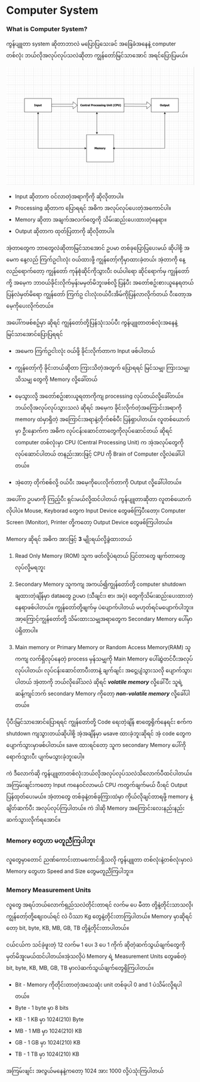 # Computer System

### What is Computer System?

ကွန်ပျူတာ system ဆိုတာဘာလဲ မပြောပြသေးခင် အခြေခံအနေနဲ့ computer တစ်လုံး ဘယ်လိုအလုပ်လုပ်သလဲဆိုတာ ကျွန်တော်မြင်သာအောင် အရင်ပြောပြမယ်။

![How does a computer work](https://github.com/aungsannphyo/Data-Structure-And-Algorithms/blob/main/image/how-computer-work.png?raw=true)


- Input ဆိုတာက ၀င်လာတဲ့အရာကိုကို ဆိုလိုတာပါ။
- Processing ဆိုတာက ပြောရရင် အဓိက အလုပ်လုပ်ပေးတဲ့အကောင်ပါ။
- Memory ဆိုတာ အချက်အလက်တွေကို သိမ်းဆည်းပေးထားတဲ့နေရာ။
- Output ဆိုတာက ထုတ်ပြတာကို ဆိုလိုတာပါ။

အဲ့တာတွေက ဘာတွေလဲဆိုတာမြင်သာအောင် ဥပမာ တစ်ခုပြောပြပေးမယ် ဆိုပါစို့ အမေက နေ့လည် ကြက်ဥငါးလုံး ၀ယ်ထားဖို့ ကျွန်တော့်ကိုမှာထားခဲ့တယ်၊ အဲ့တာကို နေ့လည်ရောက်တော့ ကျွန်တော် ကုန်စုံဆိုင်ကိုသွားပီး ၀ယ်ပါရော ဆိုင်ရောက်မှ ကျွန်တော်ကို့ အမေ့က ဘာ၀ယ်ခိုင်းလိုက်မှန်းမမှတ်မိဘူးဖစ်လို့ ပြန်ပီး အတော်စဥ်းစားယူနေရတယ် ပြန်လဲမှတ်မိရော ကျွန်တော် ကြက်ဥ ငါးလုံး၀ယ်ပီးအိမ်ကိုပြန်လာလိုက်တယ် ပီးတော့အမေ့ကိုပေးလိုက်တယ်။

အပေါ်ကဖစ်စဥ်မှာ ဆိုရင် ကျွန်တော်တို့ပြန်သုံးသပ်ပီး ကွန်ပျူတာတစ်လုံးအနေနဲ့ မြင်သာအောင်ပြောပြရရင်

- အမေက ကြက်ဥငါးလုံး ၀ယ်ဖို့ ခိုင်းလိုက်တာက Input ဖစ်ပါတယ်
    
- ကျွန်တော့်ကို ခိုင်းတယ်ဆိုတာ ကြားသိတဲ့အတွက် ပြောရရင် မြင်သမျှ၊ ကြားသမျှ၊ သိသမျှ တွေကို Memory လို့ခေါ်တယ်

- မေ့သွားလို့ အတော်စဥ်းစားယူရတာကိုကျ processing လုပ်တယ်လို့ခေါ်တယ်။ ဘယ်လိုအလုပ်လုပ်သွားသလဲ ဆိုရင် အမေ့က ခိုင်းလိုက်တဲ့အကြောင်းအရာကို memory ထဲမှာရှိတဲ့ အကြောင်းအရာနဲ့တိုက်စစ်ပီး ပြန်ရှာပါတယ်။ လူတစ်ယောက်မှာ ဦးနှောက်က အဓိက လုပ်ငန်းဆောင်တာတွေကိုလုပ်ဆောင်တယ် ဆိုရင် computer တစ်လုံးမှာ CPU (Central Processing Unit) က အဲ့အလုပ်တွေကိုလုပ်ဆောင်ပါတယ် တနည်းအားဖြင့် CPU ကို Brain of Computer လို့လဲခေါ်ပါတယ်။
 
- အဲ့တော့ တိုက်စစ်လို့ ၀ယ်ပီး အမေ့ကိုပေးလိုက်တာကို Output လို့ခေါ်ပါတယ်။

အပေါ်က ဥပမာကို ကြည့်ပီး ရှင်းမယ်လို့ထင်ပါတယ် ကွန်ပျူတာဆိုတာ လူတစ်ယောက်လိုပါပဲ။ Mouse, Keyborad တွေက Input Device တွေဖစ်ကြပီးတော့၊ Computer Screen (Monitor), Printer တို့ကတော့ Output Device တွေဖစ်ကြပါတယ်။

Memory ဆိုရင် အဓိက အားဖြင့် **3** မျိုးရယ်လို့ခွဲထားတယ်

1. Read Only Memory (ROM)
   သူက ဖတ်လို့ပဲရတယ် ပြင်တာတွေ ဖျက်တာတွေလုပ်လို့မရဘူး 

2. Secondary Memory
    သူကကျ အကယ်၍ကျွန်တော်တို့ computer shutdown ချထားတဲ့ချိန်မှာ dataတွေ ဥပမာ (သီချင်း၊ စာ၊ အပုံ) တွေကိုသိမ်းဆည်းပေးထားတဲ့နေရာဖစ်ပါတယ်။ ကျွန်တော်တို့ဖျက်မှ ပဲပျောက်ပါတယ် မဟုတ်ရင်မပျောက်ပါဘူး။ အာ့ကြောင့်ကျွန်တော်တို့ သိမ်းထားသမျှအရာတွေက Secondary Memory ပေါ်မှာပဲရှိတာပါ။

3. Main memory or Primary Memory or Random Access Memory(RAM)
   သူကကျ လက်ရှိလုပ်နေတဲ့ process မှန်သမျှကို Main Memory ပေါ်ဆွဲတင်ပီးအလုပ်လုပ်ပါတယ်၊ လုပ်ငန်းဆောင်တာပီးတာနဲ့ ချက်ချင်း အငွေ့ပျံသွားသလို ပျောက်သွားပါတယ် အဲ့တာကို ဘယ်လိုခေါ်သလဲ ဆိုရင် ***volatile memory*** လို့ခေါ်ပီး
   သူရဲ့ဆန့်ကျင်ဘက် secondary Memory ကိုတော့ ***non-volatile memory*** လို့ခေါ်ပါတယ်။

ပိုပီးမြင်သာအောင်ပြောရရင် ကျွန်တော်တို့ Code ရေးတဲ့ချိန် စာတွေရိုက်နေရင်း စက်က shutdown ကျသွားတယ်ဆိုပါစို့ အဲ့အချိန်မှာ မsave ထားခဲ့ဘူးဆိုရင် အဲ့ code တွေကပျောက်သွားမှာဖစ်ပါတယ်။ save ထားရင်တော့ သူက secondary Memory ပေါ်ကိုရောက်သွားပီး ပျက်မသွားခဲ့ဘူးပေါ့။

ကဲ ဒီလောက်ဆို ကွန်ပျူတာတစ်လုံးဘယ်လိုအလုပ်လုပ်သလဲသိလောက်ပီထင်ပါတယ်။ အကြမ်းဖျင်းကတော့ Input ကနေ၀င်လာမယ် CPU ကတွက်ချက်မယ် ပီးရင် Output ပြန်ထုတ်ပေးမယ်။ အဲ့တာတွေ တစ်ခုနဲ့တစ်ခုကြားထဲမှာ ကိုယ်လိုချင်တာရဖို့ memory နဲ့ချိတ်ဆက်ပီး အလုပ်လုပ်ကြပါတယ်။ ကဲ ဒါဆို Memory အကြောင်းလေးနည်းနည်းဆက်သွားလိုက်ရအောင်။

### Memory တွေဟာ မတူညီကြပါဘူး

လူတွေမှာတောင် ညဏ်ကောင်းတာမကောင်းရှိသလို ကွန်ပျူတာ တစ်လုံးနဲ့တစ်လုံးမှာလဲ Memory တွေဟာ Speed and Size တွေမတူညီကြပါဘူး။

### Memory Measurement Units

လူတွေ အရပ်ဘယ်လောက်ရှည်သလဲတိုင်းတာရင် လက်မ ပေ မီတာ တို့နဲ့တိုင်းသာသလို၊ ကျွန်တော့်တို့စျေး၀ယ်ရင် လဲ ပိဿာ Kg တွေနဲ့တိုင်းတာကြပါတယ်။ Memory မှာဆိုရင်တော့ bit, byte, KB, MB, GB, TB တို့နဲ့တိုင်းတာပါတယ်။

ငယ်ငယ်က သင်ခဲ့ဖူးတဲ့ 12 လက်မ 1 ပေ၊ 3 ပေ 1 ကိုက် ဆိုတဲ့ဆက်သွယ်ချက်တွေကိုမှတ်မိအူးမယ်ထင်ပါတယ်။အဲ့သလိုပဲ Memory ရဲ့ Measurement Units တွေဖစ်တဲ့ bit, byte, KB, MB, GB, TB မှာလဲဆက်သွယ်ချက်တွေရှိကြပါတယ်။

- Bit - Memory ကိုတိုင်းတာတဲ့အသေဆုံး unit တစ်ခုပါ 0 and 1 ပဲသိမ်းလို့ရပါတယ်။
- Byte - 1 byte မှာ 8 bits 
- KB - 1 KB မှာ 1024(210) Byte
- MB - 1 MB မှာ 1024(210) KB
- GB - 1 GB မှာ 1024(210) KB
- TB - 1 TB မှာ 1024(210) KB

အကြမ်းဖျင်း အလွယ်မနေနဲ့ကတော့ 1024 အား 1000 လို့ပဲသုံးကြပါတယ်

